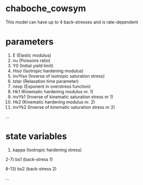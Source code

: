 # chaboche_cowsym
This model can have up to 4 back-stresses and is rate-dependent

# parameters
1. E (Elastic modulus)
2. nu (Poissons ratio)
3. Y0 (Initial yield limit) 
4. Hiso (Isotropic hardening modulus)
5. invYiso (Inverse of isotropic saturation stress)
6. tstar (Relaxation time parameter)
7. nexp (Exponent in overstress function)
8. Hk1 (Kinematic hardening modulus nr. 1)
9. invYk1 (Inverse of kinematic saturation stress nr 1)
10. Hk2 (Kinematic hardening modulus nr. 2)
11. invYk2 (Inverse of kinematic saturation stress nr 2)

...

# state variables
1) kappa (Isotropic hardening stress)

2-7) bs1 (back-stress 1)

8-13) bs2 (back-stress 2)

...